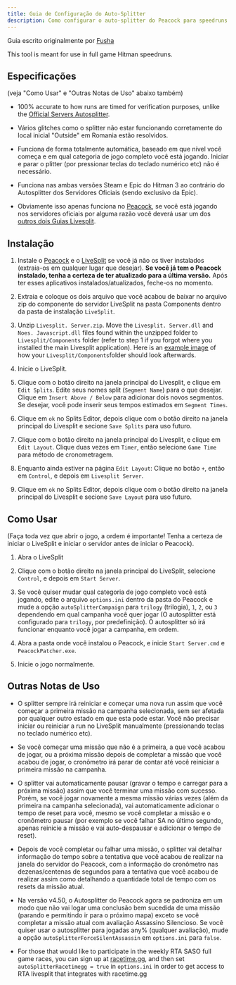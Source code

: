 ```yaml
---
title: Guia de Configuração do Auto-Splitter
description: Como configurar o auto-splitter do Peacock para speedruns do jogo.
---
```


Guia escrito originalmente por [Fusha](https://www.speedrun.com/user/Fusha)

This tool is meant for use in full game Hitman speedruns.

## Especificações

(veja "Como Usar" e "Outras Notas de Uso" abaixo também)

-   100% accurate to how runs are timed for verification purposes, unlike the [Official Servers Autosplitter](https://hitruns-wiki.vercel.app/docs/livesplit_auto_official).

-   Vários glitches como o splitter não estar funcionando corretamente do local inicial "Outside" em Romania estão resolvidos.

-   Funciona de forma totalmente automática, baseado em que nível você começa e em qual categoria de jogo completo você está jogando. Iniciar e parar o plitter (por pressionar teclas do teclado numérico etc) não é necessário.

-   Funciona nas ambas versões Steam e Epic do Hitman 3 ao contrário do Autosplitter dos Servidores Oficiais (sendo exclusivo da Epic).

-   Obviamente isso apenas funciona no [Peacock](https://thepeacockproject.org/wiki/intel/), se você está jogando nos servidores oficiais por alguma razão você deverá usar um dos [outros dois Guias Livesplit](https://www.speedrun.com/hitman_3/guides).

## Instalação

1. Instale o [Peacock](https://thepeacockproject.org/wiki/intel/) e o [LiveSplit](https://livesplit.org/downloads/) se você já não os tiver instalados (extraia-os em qualquer lugar que desejar). **Se você já tem o Peacock instalado, tenha a certeza de ter atualizado para a última versão.** Após ter esses aplicativos instalados/atualizados, feche-os no momento.

2. Extraia e coloque os dois arquivo que você acabou de baixar no arquivo zip do componente do servidor LiveSplit na pasta Components dentro da pasta de instalação `LiveSplit`.

3. Unzip `Livesplit. Server.zip`. Move the `Livesplit. Server.dll` and `Noes. Javascript.dll` files found within the unzipped folder to `Livesplit/Components` folder (refer to step 1 if you forgot where you installed the main Livesplit application). Here is an [example image](https://media.discordapp.net/attachments/839264571990343681/1013559084814958694/unknown.png) of how your `Livesplit/Components`folder should look afterwards.

4. Inicie o LiveSplit.

5. Clique com o botão direito na janela principal do Livesplit, e clique em `Edit Splits`. Edite seus nomes split (`Segment Name`) para o que desejar. Clique em `Insert Above / Below` para adicionar dois novos segmentos. Se desejar, você pode inserir seus tempos estimados em `Segment Times`.

6. Clique em `ok` no Splits Editor, depois clique com o botão direito na janela principal do Livesplit e secione `Save Splits` para uso futuro.

7. Clique com o botão direito na janela principal do Livesplit, e clique em `Edit Layout`. Clique duas vezes em `Timer`, então selecione `Game Time` para método de cronometragem.

8. Enquanto ainda estiver na página `Edit Layout`: Clique no botão `+`, então em `Control`, e depois em `Livesplit Server`.

9. Clique em `ok` no Splits Editor, depois clique com o botão direito na janela principal do Livesplit e secione `Save Layout` para uso futuro.

## Como Usar

(Faça toda vez que abrir o jogo, a ordem é importante! Tenha a certeza de iniciar o LiveSplit e iniciar o servidor antes de iniciar o Peacock).

1. Abra o LiveSplit

2. Clique com o botão direito na janela principal do LiveSplit, selecione `Control`, e depois em `Start Server`.

3. Se você quiser mudar qual categoria de jogo completo você está jogando, edite o arquivo `options.ini` dentro da pasta do Peacock e mude a opção `autoSplitterCampaign` para `trilogy` (trilogia), `1`, `2`, ou `3` dependendo em qual campanha você quer jogar (O autosplitter está configurado para `trilogy`, por predefinição). O autosplitter só irá funcionar enquanto você jogar a campanha, em ordem.

4. Abra a pasta onde você instalou o Peacock, e inicie `Start Server.cmd` e `PeacockPatcher.exe`.

5. Inicie o jogo normalmente.

## Outras Notas de Uso

-   O splitter sempre irá reiniciar e começar uma nova run assim que você começar a primeira missão na campanha selecionada, sem ser afetada por qualquer outro estado em que esta pode estar. Você não precisar iniciar ou reiniciar a run no LiveSplit manualmente (pressionando teclas no teclado numérico etc).

-   Se você começar uma missão que não é a primeira, a que você acabou de jogar, ou a próxima missão depois de completar a missão que você acabou de jogar, o cronômetro irá parar de contar até você reiniciar a primeira missão na campanha.

-   O splitter vai automaticamente pausar (gravar o tempo e carregar para a próxima missão) assim que você terminar uma missão com sucesso. Porém, se você jogar novamente a mesma missão várias vezes (além da primeira na campanha selecionada), vai automaticamente adicionar o tempo de reset para você, mesmo se você completar a missão e o cronômetro pausar (por exemplo se você falhar SA no último segundo, apenas reinicie a missão e vai auto-despausar e adicionar o tempo de reset).

-   Depois de você completar ou falhar uma missão, o splitter vai detalhar informação do tempo sobre a tentativa que você acabou de realizar na janela do servidor do Peacock, com a informação do cronômetro nas dezenas/centenas de segundos para a tentativa que você acabou de realizar assim como detalhando a quantidade total de tempo com os resets da missão atual.

-   Na versão v4.50, o Autosplitter do Peacock agora se padroniza em um modo que não vai logar uma conclusão bem sucedida de uma missão (parando e permitindo ir para o próximo mapa) exceto se você completar a missão atual com avaliação Assassino Silencioso. Se você quiser usar o autosplitter para jogadas any% (qualquer avaliação), mude a opção `autoSplitterForceSilentAssassin` em `options.ini` para `false`.

-   For those that would like to participate in the weekly RTA SASO full game races, you can sign up at [racetime.gg](https://racetime.gg/hitman-3), and then set `autoSplitterRacetimegg = true` in `options.ini` in order to get access to RTA livesplit that integrates with racetime.gg
